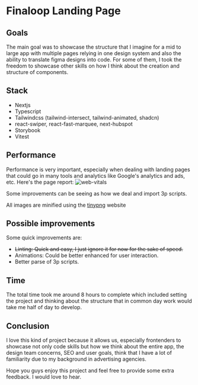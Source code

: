 # Finaloop Landing Page

## Goals

The main goal was to showcase the structure that I imagine for a mid to large app with multiple pages relying in one design system and also the ability to translate figma designs into code. For some of them, I took the freedom to showcase other skills on how I think about the creation and structure of components.

## Stack

- Nextjs
- Typescript
- Tailwindcss (tailwind-intersect, tailwind-animated, shadcn)
- react-swiper, react-fast-marquee, next-hubspot
- Storybook
- Vitest

## Performance

Performance is very important, especially when dealing with landing pages that could go in many tools and analytics like Google's analytics and ads, etc.
Here's the page report:
![web-vitals](https://github.com/user-attachments/assets/291671dc-e2bd-4cf5-9099-67c382e6eabb)

Some improvements can be seeing as how we deal and import 3p scripts.

All images are minified using the [tinypng](https://tinypng.com/) website

## Possible improvements

Some quick improvements are:

- ~~Linting: Quick and easy, I just ignore it for now for the sake of speed.~~
- Animations: Could be better enhanced for user interaction.
- Better parse of 3p scripts.

## Time

The total time took me around 8 hours to complete which included setting the project and thinking about the structure that in common day work would take me half of day to develop.

## Conclusion

I love this kind of project because it allows us, especially frontenders to showcase not only code skills but how we think about the entire app, the design team concerns, SEO and user goals, think that I have a lot of familiarity due to my background in advertising agencies.

Hope you guys enjoy this project and feel free to provide some extra feedback. I would love to hear.
